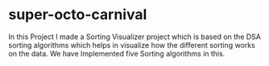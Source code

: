 # super-octo-carnival
In this Project I made a Sorting Visualizer project which is based on the DSA sorting algorithms which helps in visualize how the different sorting works on the data. We have Implemented five Sorting algorithms in this. 
